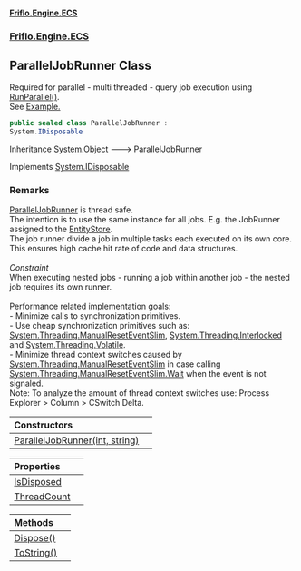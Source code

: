 #### [Friflo.Engine.ECS](index.md 'index')
### [Friflo.Engine.ECS](Friflo.Engine.ECS.md 'Friflo.Engine.ECS')

## ParallelJobRunner Class

Required for parallel - multi threaded - query job execution using [RunParallel()](QueryJob.RunParallel().md 'Friflo.Engine.ECS.QueryJob.RunParallel()').<br/>
See <a href="https://github.com/friflo/Friflo.Json.Fliox/wiki/Examples-~-Optimization#parallel-query-job">Example.</a>

```csharp
public sealed class ParallelJobRunner :
System.IDisposable
```

Inheritance [System.Object](https://docs.microsoft.com/en-us/dotnet/api/System.Object 'System.Object') &#129106; ParallelJobRunner

Implements [System.IDisposable](https://docs.microsoft.com/en-us/dotnet/api/System.IDisposable 'System.IDisposable')

### Remarks
[ParallelJobRunner](ParallelJobRunner.md 'Friflo.Engine.ECS.ParallelJobRunner') is thread safe.<br/>
            The intention is to use the same instance for all jobs. E.g. the JobRunner assigned to the [EntityStore](EntityStore.md 'Friflo.Engine.ECS.EntityStore').<br/>
            The job runner divide a job in multiple tasks each executed on its own core.<br/>
            This ensures high cache hit rate of code and data structures.<br/><br/><i>Constraint</i><br/>
            When executing nested jobs - running a job within another job - the nested job requires its own runner.<br/><br/>
            Performance related implementation goals:<br/>
            - Minimize calls to synchronization primitives.<br/>
            - Use cheap synchronization primitives such as:
              [System.Threading.ManualResetEventSlim](https://docs.microsoft.com/en-us/dotnet/api/System.Threading.ManualResetEventSlim 'System.Threading.ManualResetEventSlim'), [System.Threading.Interlocked](https://docs.microsoft.com/en-us/dotnet/api/System.Threading.Interlocked 'System.Threading.Interlocked') and [System.Threading.Volatile](https://docs.microsoft.com/en-us/dotnet/api/System.Threading.Volatile 'System.Threading.Volatile').<br/>
            - Minimize thread context switches caused by [System.Threading.ManualResetEventSlim](https://docs.microsoft.com/en-us/dotnet/api/System.Threading.ManualResetEventSlim 'System.Threading.ManualResetEventSlim') in case calling
              [System.Threading.ManualResetEventSlim.Wait](https://docs.microsoft.com/en-us/dotnet/api/System.Threading.ManualResetEventSlim.Wait 'System.Threading.ManualResetEventSlim.Wait') when the event is not signaled.<br/>
            Note: To analyze the amount of thread context switches use: Process Explorer > Column > CSwitch Delta.

| Constructors | |
| :--- | :--- |
| [ParallelJobRunner(int, string)](ParallelJobRunner.ParallelJobRunner(int,string).md 'Friflo.Engine.ECS.ParallelJobRunner.ParallelJobRunner(int, string)') | |

| Properties | |
| :--- | :--- |
| [IsDisposed](ParallelJobRunner.IsDisposed.md 'Friflo.Engine.ECS.ParallelJobRunner.IsDisposed') | |
| [ThreadCount](ParallelJobRunner.ThreadCount.md 'Friflo.Engine.ECS.ParallelJobRunner.ThreadCount') | |

| Methods | |
| :--- | :--- |
| [Dispose()](ParallelJobRunner.Dispose().md 'Friflo.Engine.ECS.ParallelJobRunner.Dispose()') | |
| [ToString()](ParallelJobRunner.ToString().md 'Friflo.Engine.ECS.ParallelJobRunner.ToString()') | |
